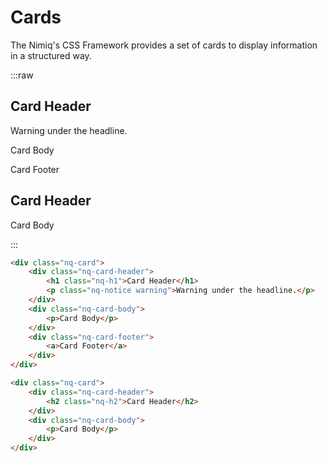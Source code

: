 <script>
import "/assets/css/css-framework.css"
</script>

# Cards

The Nimiq's CSS Framework provides a set of cards to display information in a structured way.

:::raw
<div class="nq-card">
    <div class="nq-card-header">
        <h2 class="nq-h2">Card Header</h2>
        <p class="nq-notice warning">Warning under the headline.</p>
    </div>
    <div class="nq-card-body">
        <p>Card Body</p>
    </div>
    <div class="nq-card-footer">
        <a>Card Footer</a>
    </div>
</div>

<div class="nq-card" mb="!32">
    <div class="nq-card-header">
        <h2 class="nq-h2">Card Header</h2>
    </div>
    <div class="nq-card-body">
        <p>Card Body</p>
    </div>
</div>
:::

```html
<div class="nq-card">
    <div class="nq-card-header">
        <h1 class="nq-h1">Card Header</h1>
        <p class="nq-notice warning">Warning under the headline.</p>
    </div>
    <div class="nq-card-body">
        <p>Card Body</p>
    </div>
    <div class="nq-card-footer">
        <a>Card Footer</a>
    </div>
</div>

<div class="nq-card">
    <div class="nq-card-header">
        <h2 class="nq-h2">Card Header</h2>
    </div>
    <div class="nq-card-body">
        <p>Card Body</p>
    </div>
</div>
```
